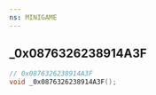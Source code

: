 ```yaml
---
ns: MINIGAME
---
```

## _0x0876326238914A3F

```c
// 0x0876326238914A3F
void _0x0876326238914A3F();
```


